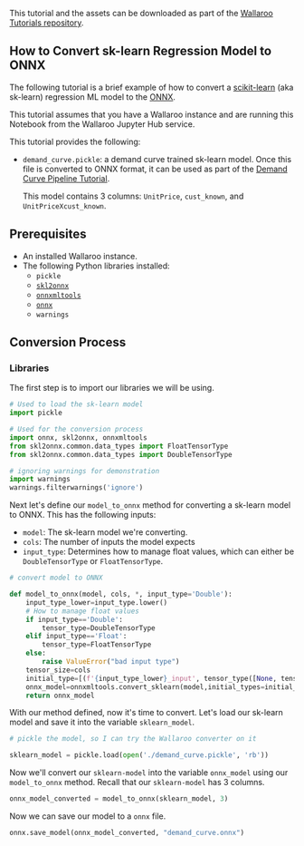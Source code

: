 This tutorial and the assets can be downloaded as part of the [Wallaroo Tutorials repository](https://github.com/WallarooLabs/Wallaroo_Tutorials/tree/main/model_conversion/sklearn-regression-to-onnx).

## How to Convert sk-learn Regression Model to ONNX

The following tutorial is a brief example of how to convert a [scikit-learn](https://scikit-learn.org/stable/) (aka sk-learn) regression ML model to the [ONNX](https://onnx.ai/ ).

This tutorial assumes that you have a Wallaroo instance and are running this Notebook from the Wallaroo Jupyter Hub service.

This tutorial provides the following:

* `demand_curve.pickle`: a demand curve trained sk-learn model.  Once this file is converted to ONNX format, it can be used as part of the [Demand Curve Pipeline Tutorial](https://github.com/WallarooLabs/Wallaroo_Tutorials/tree/main/wallaroo-model-cookbooks/demand_curve).

    This model contains 3 columns: `UnitPrice`, `cust_known`, and `UnitPriceXcust_known`.

## Prerequisites

* An installed Wallaroo instance.
* The following Python libraries installed:
  * `pickle`
  * [`skl2onnx`](https://pypi.org/project/skl2onnx/)
  * [`onnxmltools`](https://pypi.org/project/onnxmltools/)
  * [`onnx`](https://pypi.org/project/onnx/)
  * `warnings`

## Conversion Process

### Libraries

The first step is to import our libraries we will be using.

```python
# Used to load the sk-learn model
import pickle

# Used for the conversion process
import onnx, skl2onnx, onnxmltools
from skl2onnx.common.data_types import FloatTensorType
from skl2onnx.common.data_types import DoubleTensorType

# ignoring warnings for demonstration
import warnings
warnings.filterwarnings('ignore')
```

Next let's define our `model_to_onnx` method for converting a sk-learn model to ONNX. This has the following inputs:

* `model`:  The sk-learn model we're converting.
* `cols`: The number of inputs the model expects
* `input_type`: Determines how to manage float values, which can either be `DoubleTensorType` or `FloatTensorType`.

```python
# convert model to ONNX

def model_to_onnx(model, cols, *, input_type='Double'):
    input_type_lower=input_type.lower()
    # How to manage float values
    if input_type=='Double':
        tensor_type=DoubleTensorType
    elif input_type=='Float':
        tensor_type=FloatTensorType
    else:
        raise ValueError("bad input type")
    tensor_size=cols
    initial_type=[(f'{input_type_lower}_input', tensor_type([None, tensor_size]))]
    onnx_model=onnxmltools.convert_sklearn(model,initial_types=initial_type)
    return onnx_model
```

With our method defined, now it's time to convert.  Let's load our sk-learn model and save it into the variable `sklearn_model`.

```python
# pickle the model, so I can try the Wallaroo converter on it

sklearn_model = pickle.load(open('./demand_curve.pickle', 'rb'))
```

Now we'll convert our `sklearn-model` into the variable `onnx_model` using our `model_to_onnx` method.  Recall that our `sklearn-model` has 3 columns.

```python
onnx_model_converted = model_to_onnx(sklearn_model, 3)
```

Now we can save our model to a `onnx` file.

```python
onnx.save_model(onnx_model_converted, "demand_curve.onnx")
```
